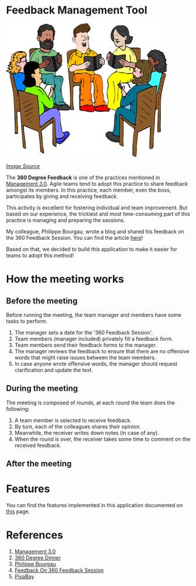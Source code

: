 # Feedback Management Tool

![Feedback Meeting](./images/FeedbackMeeting.png)

[_Image Source_](https://pixabay.com/vectors/teachers-meeting-books-reading-23820/)

The **360 Degree Feedback** is one of the practices mentioned in [Management 3.0](https://management30.com/). 
Agile teams tend to adopt this practice to share feedback amongst its members. 
In this practice, each member, even the boss, participates by giving and receiving
feedback.

This activity is excellent for fostering individual and team improvement. But 
based on our experience, the trickiest and most time-consuming part of this 
practice is managing and preparing the sessions. 

My colleague, Philippe Bourgau, wrote a blog and shared his feedback on the 360
Feedback Session. You can find the article [here](https://philippe.bourgau.net/feedback-on-360-degrees-feedback-session/)!

Based on that, we decided to build this application to make it easier for teams
to adopt this method!

# How the meeting works

## Before the meeting  
Before running the meeting, the team manager and members have some tasks to 
perform. 
1. The manager sets a date for the '360 Feedback Session'. 
1. Team members (manager included) privately fill a feedback form.
1. Team members send their feedback forms to the manager.
1. The manager reviews the feedback to ensure that there are no offensive words 
that might raise issues between the team members. 
1. In case anyone wrote offensive words, the manager should request clarification 
and update the text.

## During the meeting
The meeting is composed of rounds, at each round the team does the following: 
1. A team member is selected to receive feedback.
1. By turn, each of the colleagues shares their opinion. 
1. Meanwhile, the receiver writes down notes (in case of any).
1. When the round is over, the receiver takes some time to comment on the 
received feedback.


## After the meeting 

# Features 

You can find the features implemented in this application documented on [this](./FEATURES.md) page.

# References
1. [Management 3.0](https://management30.com/)
1. [360 Degree Dinner](https://management30.com/practice/360-degree-dinner/)
1. [Philippe Bourgau](https://philippe.bourgau.net/)
1. [Feedback On 360 Feedback Session](https://philippe.bourgau.net/feedback-on-360-degrees-feedback-session/)
1. [PixaBay](https://pixabay.com/)

